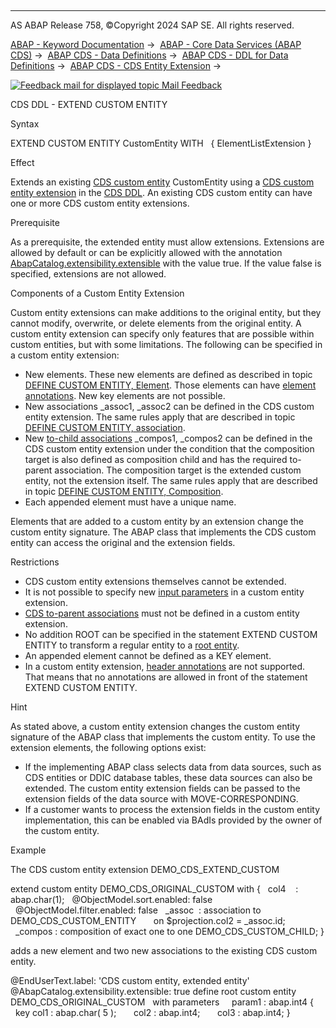   

* * *

AS ABAP Release 758, ©Copyright 2024 SAP SE. All rights reserved.

[ABAP - Keyword Documentation](https://help.sap.com/doc/abapdocu_758_index_htm/7.58/en-US/abenabap.htm) →  [ABAP - Core Data Services (ABAP CDS)](https://help.sap.com/doc/abapdocu_758_index_htm/7.58/en-US/abencds.htm) →  [ABAP CDS - Data Definitions](https://help.sap.com/doc/abapdocu_758_index_htm/7.58/en-US/abencds_entities.htm) →  [ABAP CDS - DDL for Data Definitions](https://help.sap.com/doc/abapdocu_758_index_htm/7.58/en-US/abencds_f1_ddl_syntax.htm) →  [ABAP CDS - CDS Entity Extension](https://help.sap.com/doc/abapdocu_758_index_htm/7.58/en-US/abencds_view_extension.htm) → 

 [![](Mail.gif?object=Mail.gif "Feedback mail for displayed topic") Mail Feedback](mailto:f1_help@sap.com?subject=Feedback%20on%20ABAP%20Documentation&body=Document:%20CDS%20DDL%20-%20EXTEND%20CUSTOM%20ENTITY%2C%20ABENCDS_EXTEND_CUSTOM_ENTITY%2C%20758%0D%0A%0D%0AError:%0D%0A%0D%0A%0D%0A%0D%0ASuggestion%20for%20improvement:)

CDS DDL - EXTEND CUSTOM ENTITY

Syntax

EXTEND CUSTOM ENTITY CustomEntity WITH
  { ElementListExtension }

Effect

Extends an existing [CDS custom entity](https://help.sap.com/doc/abapdocu_758_index_htm/7.58/en-US/abencds_custom_entity_glosry.htm "Glossary Entry") CustomEntity using a [CDS custom entity extension](https://help.sap.com/doc/abapdocu_758_index_htm/7.58/en-US/abencds_cus_entity_extend_glosry.htm "Glossary Entry") in the [CDS DDL](https://help.sap.com/doc/abapdocu_758_index_htm/7.58/en-US/abencds_ddl_glosry.htm "Glossary Entry"). An existing CDS custom entity can have one or more CDS custom entity extensions.

Prerequisite

As a prerequisite, the extended entity must allow extensions. Extensions are allowed by default or can be explicitly allowed with the annotation [AbapCatalog.extensibility.extensible](https://help.sap.com/doc/abapdocu_758_index_htm/7.58/en-US/abencds_f1_entity_annotations.htm) with the value true. If the value false is specified, extensions are not allowed.

Components of a Custom Entity Extension

Custom entity extensions can make additions to the original entity, but they cannot modify, overwrite, or delete elements from the original entity. A custom entity extension can specify only features that are possible within custom entities, but with some limitations. The following can be specified in a custom entity extension:

-   New elements. These new elements are defined as described in topic [DEFINE CUSTOM ENTITY, Element](https://help.sap.com/doc/abapdocu_758_index_htm/7.58/en-US/abencds_f1_custom_element.htm). Those elements can have [element annotations](https://help.sap.com/doc/abapdocu_758_index_htm/7.58/en-US/abencds_f1_custom_element_anno.htm). New key elements are not possible.
-   New associations \_assoc1, \_assoc2 can be defined in the CDS custom entity extension. The same rules apply that are described in topic [DEFINE CUSTOM ENTITY, association](https://help.sap.com/doc/abapdocu_758_index_htm/7.58/en-US/abencds_f1_custom_association.htm).
-   New [to-child associations](https://help.sap.com/doc/abapdocu_758_index_htm/7.58/en-US/abento_child_association_glosry.htm "Glossary Entry") \_compos1, \_compos2 can be defined in the CDS custom entity extension under the condition that the composition target is also defined as composition child and has the required to-parent association. The composition target is the extended custom entity, not the extension itself. The same rules apply that are described in topic [DEFINE CUSTOM ENTITY, Composition](https://help.sap.com/doc/abapdocu_758_index_htm/7.58/en-US/abencds_f1_custom_composition.htm).
-   Each appended element must have a unique name.

Elements that are added to a custom entity by an extension change the custom entity signature. The ABAP class that implements the CDS custom entity can access the original and the extension fields.

Restrictions

-   CDS custom entity extensions themselves cannot be extended.
-   It is not possible to specify new [input parameters](https://help.sap.com/doc/abapdocu_758_index_htm/7.58/en-US/abencds_f1_custom_parameter_list.htm) in a custom entity extension.
-   [CDS to-parent associations](https://help.sap.com/doc/abapdocu_758_index_htm/7.58/en-US/abento_parent_association_glosry.htm "Glossary Entry") must not be defined in a custom entity extension.
-   No addition ROOT can be specified in the statement EXTEND CUSTOM ENTITY to transform a regular entity to a [root entity](https://help.sap.com/doc/abapdocu_758_index_htm/7.58/en-US/abenroot_entity_glosry.htm "Glossary Entry").
-   An appended element cannot be defined as a KEY element.
-   In a custom entity extension, [header annotations](https://help.sap.com/doc/abapdocu_758_index_htm/7.58/en-US/abencds_f1_entity_annotations.htm) are not supported. That means that no annotations are allowed in front of the statement EXTEND CUSTOM ENTITY.

Hint

As stated above, a custom entity extension changes the custom entity signature of the ABAP class that implements the custom entity. To use the extension elements, the following options exist:

-   If the implementing ABAP class selects data from data sources, such as CDS entities or DDIC database tables, these data sources can also be extended. The custom entity extension fields can be passed to the extension fields of the data source with MOVE-CORRESPONDING.
-   If a customer wants to process the extension fields in the custom entity implementation, this can be enabled via BAdIs provided by the owner of the custom entity.

Example

The CDS custom entity extension DEMO\_CDS\_EXTEND\_CUSTOM

extend custom entity DEMO\_CDS\_ORIGINAL\_CUSTOM with
{
  col4    : abap.char(1);
  @ObjectModel.sort.enabled: false
  @ObjectModel.filter.enabled: false
  \_assoc  : association to DEMO\_CDS\_CUSTOM\_ENTITY  
    on $projection.col2 = \_assoc.id;
  \_compos : composition of exact one to one DEMO\_CDS\_CUSTOM\_CHILD;
}

adds a new element and two new associations to the existing CDS custom entity.

@EndUserText.label: 'CDS custom entity, extended entity'
@AbapCatalog.extensibility.extensible: true
define root custom entity DEMO\_CDS\_ORIGINAL\_CUSTOM
  with parameters
    param1 : abap.int4
{
  key col1 : abap.char( 5 );
      col2 : abap.int4;
      col3 : abap.int4;
}